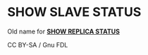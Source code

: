 # SHOW SLAVE STATUS

Old name for [**SHOW REPLICA STATUS**](../../../../reference/sql-statements/administrative-sql-statements/show/show-replica-status.md)

CC BY-SA / Gnu FDL
